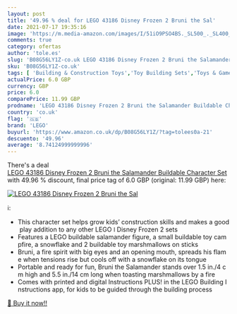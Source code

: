 ```yaml
---
layout: post
title: '49.96 % deal for LEGO 43186 Disney Frozen 2 Bruni the Sal'
date: 2021-07-17 19:35:16
image: 'https://m.media-amazon.com/images/I/51iO9PSO4BS._SL500_._SL400_.jpg'
comments: true
category: ofertas
author: 'tole.es'
slug: 'B08G56LY1Z-co.uk LEGO 43186 Disney Frozen 2 Bruni the Salamander...'
sku: 'B08G56LY1Z-co.uk'
tags: [ 'Building & Construction Toys','Toy Building Sets','Toys & Games','Toys Store','lego', ]
actualPrice: 6.0 GBP
currency: GBP
price: 6.0
comparePrice: 11.99 GBP
prodname: 'LEGO 43186 Disney Frozen 2 Bruni the Salamander Buildable Character Set'
country: 'co.uk'
flag: '🇬🇧'
brand: 'LEGO'
buyurl: 'https://www.amazon.co.uk/dp/B08G56LY1Z/?tag=tolees0a-21'
descuento: '49.96'
average: '8.74124999999996'
---
```


There's a deal [LEGO 43186 Disney Frozen 2 Bruni the Salamander Buildable Character Set](https://www.amazon.co.uk/dp/B08G56LY1Z/?tag=tolees0a-21)  with  49.96 % discount, final price tag of  6.0 GBP (original: 11.99 GBP) here:

[![LEGO 43186 Disney Frozen 2 Bruni the Sal](https://m.media-amazon.com/images/I/51iO9PSO4BS._SL500_._SL400_.jpg)](https://www.amazon.co.uk/dp/B08G56LY1Z/?tag=tolees0a-21)

ℹ️:

- This character set helps grow kids’ construction skills and makes a good play addition to any other LEGO ǀ Disney Frozen 2 sets
- Features a LEGO buildable salamander figure, a small buildable toy campfire, a snowflake and 2 buildable toy marshmallows on sticks
- Bruni, a fire spirit with big eyes and an opening mouth, spreads his flame when tensions rise but cools off with a snowflake on its tongue
- Portable and ready for fun, Bruni the Salamander stands over 1.5 in./4 cm high and 5.5 in./14 cm long when toasting marshmallows by a fire
- Comes with printed and digital Instructions PLUS! in the LEGO Building Instructions app, for kids to be guided through the building process

[🛒 Buy it now!!](https://www.amazon.co.uk/dp/B08G56LY1Z/?tag=tolees0a-21)
